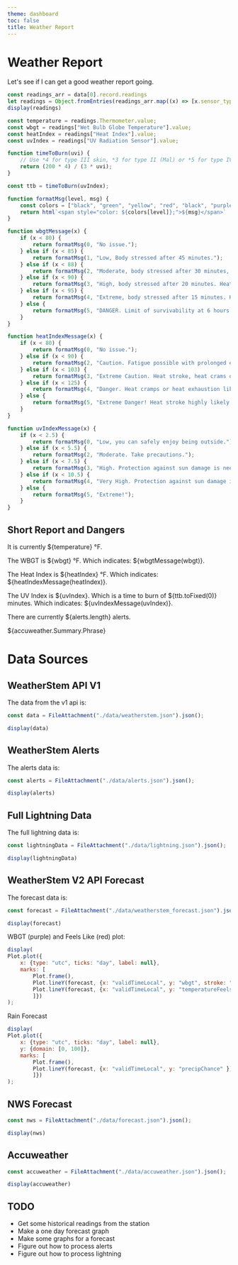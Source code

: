 ```yaml
---
theme: dashboard
toc: false
title: Weather Report
---
```


# Weather Report


Let's see if I can get a good weather report going.

```js
const readings_arr = data[0].record.readings
let readings = Object.fromEntries(readings_arr.map((x) => [x.sensor_type, x]));
display(readings)
```

```js
const temperature = readings.Thermometer.value;
const wbgt = readings["Wet Bulb Globe Temperature"].value;
const heatIndex = readings["Heat Index"].value;
const uvIndex = readings["UV Radiation Sensor"].value;

function timeToBurn(uvi) {
    // Use *4 for type III skin, *3 for type II (Mal) or *5 for type IV.
    return (200 * 4) / (3 * uvi);
}

const ttb = timeToBurn(uvIndex);

function formatMsg(level, msg) {
    const colors = ["black", "green", "yellow", "red", "black", "purple"];
    return html`<span style="color: ${colors[level]};">${msg}</span>`
}

function wbgtMessage(x) {
    if (x < 80) {
        return formatMsg(0, "No issue.");
    } else if (x < 85) {
        return formatMsg(1, "Low, Body stressed after 45 minutes.");
    } else if (x < 88) {
        return formatMsg(2, "Moderate, body stressed after 30 minutes, heat cramps likely.");
    } else if (x < 90) {
        return formatMsg(3, "High, body stressed after 20 minutes. Heat exhaustion likely.");
    } else if (x < 95) {
        return formatMsg(4, "Extreme, body stressed after 15 minutes. Heat stroke likely.");
    } else {
        return formatMsg(5, "DANGER. Limit of survivability at 6 hours.");
    }
}

function heatIndexMessage(x) {
    if (x < 80) {
        return formatMsg(0, "No issue.");
    } else if (x < 90) {
        return formatMsg(2, "Caution. Fatigue possible with prolonged exposure and/or physical activity.");
    } else if (x < 103) {
        return formatMsg(3, "Extreme Caution. Heat stroke, heat crams or heat exhaustion possible with prolonged exposure and/or physical activity.");
    } else if (x < 125) {
        return formatMsg(4, "Danger. Heat cramps or heat exhaustion likely, and heat stroke possible with prolonged exposure and/or physical activity.");
    } else {
        return formatMsg(5, "Extreme Danger! Heat stroke highly likely.");
    }
}

function uvIndexMessage(x) {
    if (x < 2.5) {
        return formatMsg(0, "Low, you can safely enjoy being outside.");
    } else if (x < 5.5) {
        return formatMsg(2, "Moderate. Take precautions.");
    } else if (x < 7.5) {
        return formatMsg(3, "High. Protection against sun damage is needed. Wear a heat, sunglasses, sunscreen and a long sleeved shirt.");
    } else if (x < 10.5) {
        return formatMsg(4, "Very High. Protection against sun damage is needed.");
    } else {
        return formatMsg(5, "Extreme!");
    }
}

```

## Short Report and Dangers

It is currently ${temperature} &deg;F.

The WBGT is ${wbgt} &deg;F.  Which indicates: ${wbgtMessage(wbgt)}.

The Heat Index is ${heatIndex} &deg;F. Which indicates: ${heatIndexMessage(heatIndex)}.

The UV Index is ${uvIndex}. Which is a time to burn of ${ttb.toFixed(0)} minutes. Which indicates: ${uvIndexMessage(uvIndex)}.

There are currently ${alerts.length} alerts.

${accuweather.Summary.Phrase}

# Data Sources

## WeatherStem API V1

The data from the v1 api is:
```js
const data = FileAttachment("./data/weatherstem.json").json();
```


```js
display(data)
```

## WeatherStem Alerts

The alerts data is:
```js
const alerts = FileAttachment("./data/alerts.json").json();
```


```js
display(alerts)
```

## Full Lightning Data

The full lightning data is:

```js
const lightningData = FileAttachment("./data/lightning.json").json();
```

```js
display(lightningData)
```

## WeatherStem V2 API Forecast

The forecast data is:

```js
const forecast = FileAttachment("./data/weatherstem_forecast.json").json();
```
```js
display(forecast)
```

WBGT (purple) and Feels Like (red) plot:
```js
display(
Plot.plot({ 
    x: {type: "utc", ticks: "day", label: null},
    marks: [
        Plot.frame(),
        Plot.lineY(forecast, {x: "validTimeLocal", y: "wbgt", stroke: "purple" }),
        Plot.lineY(forecast, {x: "validTimeLocal", y: "temperatureFeelsLike", stroke: "red"}),
        ]})
);
```

Rain Forecast
```js
display(
Plot.plot({ 
    x: {type: "utc", ticks: "day", label: null},
    y: {domain: [0, 100]},
    marks: [
        Plot.frame(),
        Plot.lineY(forecast, {x: "validTimeLocal", y: "precipChance" })
        ]})
);
```

## NWS Forecast

```js
const nws = FileAttachment("./data/forecast.json").json();
```
```js
display(nws)
```


## Accuweather

```js
const accuweather = FileAttachment("./data/accuweather.json").json();
```
```js
display(accuweather)
```


## TODO

 * Get some historical readings from the station
 * Make a one day forecast graph
 * Make some graphs for a forecast
 * Figure out how to process alerts
 * Figure out how to process lightning
